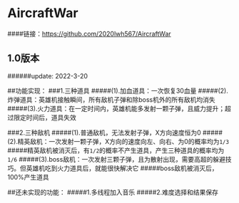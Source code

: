 # AircraftWar

####链接：https://github.com/2020lwh567/AircraftWar

## 1.0版本  
######update: 2022-3-20

##功能实现：
###1.三种道具
#####(1).加血道具：一次恢复30血量
#####(2).炸弹道具：英雄机接触瞬间，所有敌机子弹和除boss机外的所有敌机均消失
#####(3).火力道具：在一定时间内，英雄机能多发射一颗子弹，且威力提升；超过限定时间后，道具失效

###2.三种敌机
#####(1).普通敌机，无法发射子弹，X方向速度恒为0
#####(2).精英敌机：一次发射一颗子弹，X方向的速度向左、向右、为0的概率均为`1/3`
#####精英敌机被消灭后，有`1/2`的概率不产生道具，产生三种道具的概率均为`1/6`
#####(3).boss敌机：一次发射三颗子弹，且为散射出现，需要高超的躲避技巧。但英雄机吃到火力道具后，就能很快解决它
#####boss敌机被消灭后，100%产生道具

##还未实现的功能：
#####1.多线程加入音乐
#####2.难度选择和结果保存



